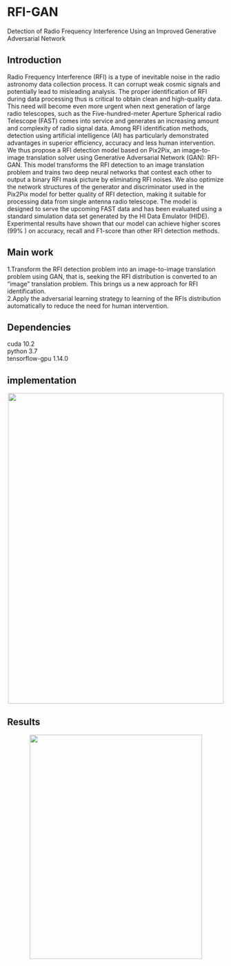 # RFI-GAN
Detection of Radio Frequency Interference Using an Improved Generative Adversarial Network  
## Introduction
Radio Frequency Interference (RFI) is a type of inevitable noise in the radio astronomy data collection process. It can corrupt weak cosmic signals and potentially lead to misleading analysis. The proper identification of RFI during data processing thus is critical to obtain clean and high-quality data. This need will become even more urgent when next generation of large radio telescopes, such as the Five-hundred-meter Aperture Spherical radio Telescope (FAST) comes into service and generates an increasing amount and complexity of radio signal data. Among RFI identification methods, detection using artificial intelligence (AI) has particularly demonstrated advantages in superior efficiency, accuracy and less human intervention. We thus propose a RFI detection model based on Pix2Pix, an image-to-image translation solver using Generative Adversarial Network (GAN): RFI-GAN. This model transforms the RFI detection to an image translation problem and trains two deep neural networks that contest each other to output a binary RFI mask picture by
eliminating RFI noises. We also optimize the network structures of the generator and discriminator used in the Pix2Pix model for better quality of RFI detection, making it suitable for processing data from single antenna radio telescope. The model is designed to serve the upcoming FAST data and has been evaluated using a standard simulation data set
generated by the HI Data Emulator (HIDE). Experimental results have shown that our model can achieve higher scores (99% ) on accuracy, recall and F1-score than other RFI detection methods.
## Main work
1.Transform the RFI detection problem into an image-to-image translation problem using GAN, that is, seeking the RFI distribution is converted to an “image” translation problem. This brings us a new approach for RFI identification.    
2.Apply the adversarial learning strategy to learning of the RFIs distribution automatically to reduce the need for human intervention.
## Dependencies
cuda 10.2  
python 3.7  
tensorflow-gpu 1.14.0
## implementation
 <div align="center">
<img src="https://user-images.githubusercontent.com/42567198/115993209-6769d080-a604-11eb-8a10-fec03c7429e0.png" width="500px" height="720px" />
</div>

## Results
 <div align="center">
<img src="https://user-images.githubusercontent.com/42567198/115994573-342a4000-a60a-11eb-8e67-df365372d922.png" width="400px" height="520px"/>
</div>
